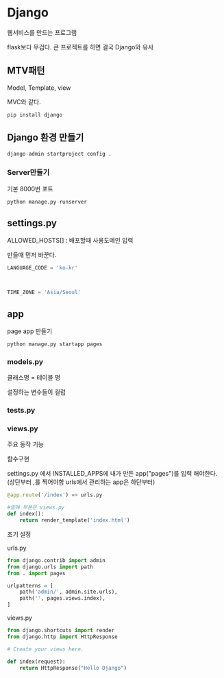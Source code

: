 # Django

웹서비스를 만드는 프로그램

flask보다 무겁다. 큰 프로젝트를 하면 결국 Django와 유사

## MTV패턴

Model, Template, view

MVC와 같다.



```pip
pip install django
```





## Django 환경 만들기

```python
django-admin startproject config .
```



### Server만들기

기본 8000번 포트

```python
python manage.py runserver
```

## settings.py

ALLOWED_HOSTS[] : 배포할때 사용도메인 입력

만들때 먼저 바꾼다.

```python
LANGUAGE_CODE = 'ko-kr'



TIME_ZONE = 'Asia/Seoul'
```





## app

page app 만들기

```python
python manage.py startapp pages
```

### models.py

클래스명 = 테이블 명

설정하는 변수들이 컬럼



### tests.py



### views.py

주요 동작 기능

함수구현

settings.py 에서 INSTALLED_APPS에 내가 만든 app("pages")를 입력 해야한다.(상단부터 ,를 찍어야함 urls에서 관리하는 app은 하단부터)



```python
@app.route('/index') => urls.py

#밑에 부분은 views.py
def index():
    return render_template('index.html')
```



초기 설정

urls.py

```python
from django.contrib import admin
from django.urls import path
from . import pages

urlpatterns = [
    path('admin/', admin.site.urls),
    path('', pages.views.index),
]

```



views.py

```python
from django.shortcuts import render
from django.http import HttpResponse

# Create your views here.

def index(request):
    return HttpResponse("Hello Django")
```

